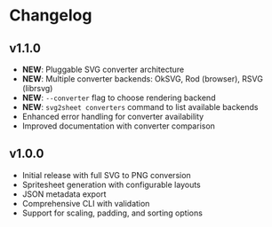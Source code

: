
# Changelog

## v1.1.0

- **NEW**: Pluggable SVG converter architecture
- **NEW**: Multiple converter backends: OkSVG, Rod (browser), RSVG (librsvg)
- **NEW**: `--converter` flag to choose rendering backend
- **NEW**: `svg2sheet converters` command to list available backends
- Enhanced error handling for converter availability
- Improved documentation with converter comparison

## v1.0.0

- Initial release with full SVG to PNG conversion
- Spritesheet generation with configurable layouts
- JSON metadata export
- Comprehensive CLI with validation
- Support for scaling, padding, and sorting options